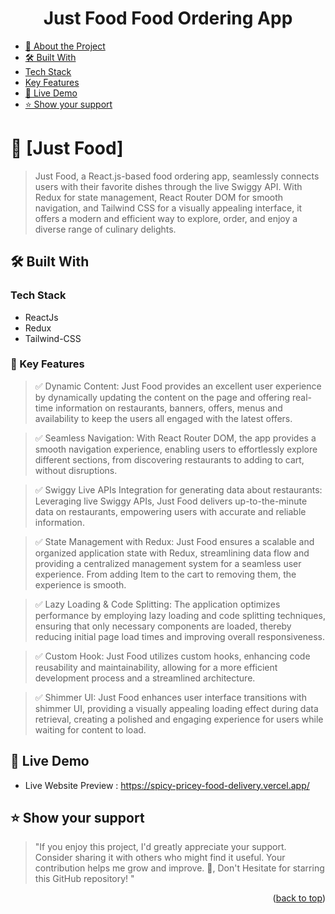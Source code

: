 <div align="center" id="#readme-top">

  <h1><b>Just Food Food Ordering App</b></h3>
</div>

<!-- TABLE OF CONTENTS -->

- [📖 About the Project](#about-project)
- [🛠 Built With](#built-with)
- [Tech Stack](#tech-stack)
- [Key Features](#key-features)
- [🚀 Live Demo](#live-demo)
- [⭐️ Show your support](#support)

<!-- PROJECT DESCRIPTION -->

# 🚀 [Just Food] <a name="about-project"></a>

> Just Food, a React.js-based food ordering app, seamlessly connects users with their favorite dishes through the live Swiggy API. With Redux for state management, React Router DOM for smooth navigation, and Tailwind CSS for a visually appealing interface, it offers a modern and efficient way to explore, order, and enjoy a diverse range of culinary delights.

## 🛠 Built With <a name="built-with"></a>

### Tech Stack <a name="tech-stack"></a>

- ReactJs
- Redux
- Tailwind-CSS

<!-- Features -->

### 🎯 Key Features <a name="key-features"></a>

> ✅ Dynamic Content: Just Food provides an excellent user experience by dynamically updating the content on the page and offering real-time information on restaurants, banners, offers, menus and availability to keep the users all engaged with the latest offers.

> ✅ Seamless Navigation: With React Router DOM, the app provides a smooth navigation experience, enabling users to effortlessly explore different sections, from discovering restaurants to adding to cart, without disruptions.

> ✅ Swiggy Live APIs Integration for generating data about restaurants: Leveraging live Swiggy APIs, Just Food delivers up-to-the-minute data on restaurants, empowering users with accurate and reliable information.

> ✅ State Management with Redux: Just Food ensures a scalable and organized application state with Redux, streamlining data flow and providing a centralized management system for a seamless user experience. From adding Item to the cart to removing them, the experience is smooth.

> ✅ Lazy Loading & Code Splitting: The application optimizes performance by employing lazy loading and code splitting techniques, ensuring that only necessary components are loaded, thereby reducing initial page load times and improving overall responsiveness.

> ✅ Custom Hook: Just Food utilizes custom hooks, enhancing code reusability and maintainability, allowing for a more efficient development process and a streamlined architecture.

> ✅ Shimmer UI: Just Food enhances user interface transitions with shimmer UI, providing a visually appealing loading effect during data retrieval, creating a polished and engaging experience for users while waiting for content to load.

## 🚀 Live Demo <a name="live-demo"></a>

- Live Website Preview : <a href="https://spicy-pricey-food-delivery.vercel.app/" target="_blank">https://spicy-pricey-food-delivery.vercel.app/</a>

## ⭐️ Show your support <a name="support"></a>

> "If you enjoy this project, I'd greatly appreciate your support. Consider sharing it with others who might find it useful. Your contribution helps me grow and improve. 🚀, Don't Hesitate for starring this GitHub repository! "

<p align="right">(<a href="#readme-top">back to top</a>)</p>
